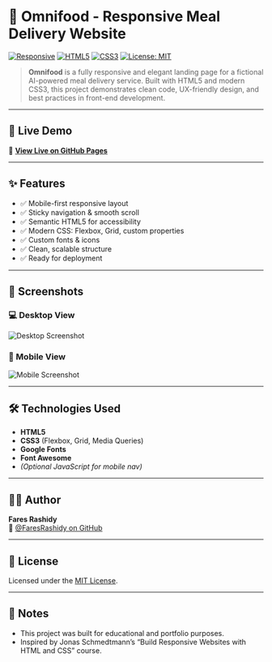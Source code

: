 # 🍱 Omnifood - Responsive Meal Delivery Website

[![Responsive](https://img.shields.io/badge/Responsive-Design-00c853?style=flat&logo=css3)](#)
[![HTML5](https://img.shields.io/badge/HTML5-Semantic-E34F26?logo=html5&logoColor=white)](#)
[![CSS3](https://img.shields.io/badge/CSS3-Modern-1572B6?logo=css3&logoColor=white)](#)
[![License: MIT](https://img.shields.io/badge/License-MIT-yellow.svg)](#license)

> **Omnifood** is a fully responsive and elegant landing page for a fictional AI-powered meal delivery service. Built with HTML5 and modern CSS3, this project demonstrates clean code, UX-friendly design, and best practices in front-end development.

---

## 🚀 Live Demo

🔗 [**View Live on GitHub Pages**](https://faresrashidy.github.io/Omnifood/)

---

## ✨ Features

- ✅ Mobile-first responsive layout
- ✅ Sticky navigation & smooth scroll
- ✅ Semantic HTML5 for accessibility
- ✅ Modern CSS: Flexbox, Grid, custom properties
- ✅ Custom fonts & icons
- ✅ Clean, scalable structure
- ✅ Ready for deployment

---

## 📸 Screenshots

### 💻 Desktop View

![Desktop Screenshot](./img/screenshot-desktop.png)

### 📱 Mobile View

![Mobile Screenshot](./img/screenshot-mobile.png)

---

## 🛠️ Technologies Used

- **HTML5**
- **CSS3** (Flexbox, Grid, Media Queries)
- **Google Fonts**
- **Font Awesome**
- _(Optional JavaScript for mobile nav)_

---

## 🧑‍💻 Author

**Fares Rashidy**  
🔗 [@FaresRashidy on GitHub](https://github.com/FaresRashidy)

---

## 📝 License

Licensed under the [MIT License](LICENSE).

---

## 📌 Notes

- This project was built for educational and portfolio purposes.
- Inspired by Jonas Schmedtmann’s “Build Responsive Websites with HTML and CSS” course.
